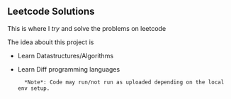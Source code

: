 ## Leetcode Solutions

This is where I *try* and solve the problems on leetcode

The idea abouit this project is
- Learn Datastructures/Algorithms
- Learn Diff programming languages

		*Note*: Code may run/not run as uploaded depending on the local env setup.
